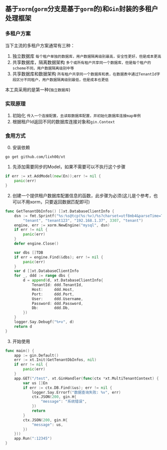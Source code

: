 ## 基于`xorm`(`gorm`分支是基于`gorm`的)和`Gin`封装的多租户处理框架

### 多租户方案
当下主流的多租户方案通常有三种：
1. 独立数据库
`每个租户单独的数据库，用户数据隔离级别最高，安全性更好，但是成本更高`
2. 共享数据库，隔离数据架构
`多个或所有租户共享同一个数据库，但是每个租户的scheme不同，用户数据隔离级别中等`
3. 共享数据库和数据架构
`所有租户共享同一个数据库和表，在数据表中通过TenantId字段区分不同租户，用户数据隔离级别最低，但是成本也更低`

本工具采用的是第一种(`独立数据库`)

### 实现原理
 1. 初始化
`传入一个连接配置，去读取数据库配置，并初始化数据库连接map单例`
 2. 根据租户Id返回不同的数据库连接对象和`gin.Context`

### 食用方式
0. 安装依赖
```shell
go get github.com/lixh00/xt
```
1. 先添加需要同步的Model，如果不需要可以不执行这个步骤
```go
if err := xt.AddModel(new(En));err != nil {
    panic(err)
}
```
2. 创建一个提供租户数据库配置信息的函数，此步骤为必须(这儿是个参考，也可以不用xorm，只要返回数据匹配即可)
```go
func GetTenantDbInfos() []xt.DatabaseClientInfo {
	dsn := fmt.Sprintf("%s:%s@tcp(%s:%v)/%s?charset=utf8mb4&parseTime=True&loc=Local",
		"tenant", "tenant123", "192.168.1.37", 3307, "tenant")
	engine, err := xorm.NewEngine("mysql", dsn)
	if err != nil {
		panic(err)
	}
	defer engine.Close()

	var dbs []TDB
	if err = engine.Find(&dbs); err != nil {
		panic(err)
	}
	var d []xt.DatabaseClientInfo
	for _, ddd := range dbs {
		d = append(d, xt.DatabaseClientInfo{
			TenantId: ddd.TenantId,
			Host:     ddd.Host,
			Port:     ddd.Port,
			User:     ddd.Username,
			Password: ddd.Password,
			Db:       ddd.Db,
		})
	}
	logger.Say.Debugf("%+v", d)
	return d
}
```
3. 开始使用
```go
func main() {
	app := gin.Default()
	err := xt.Init(GetTenantDbInfos, nil)
	if err != nil {
		panic(err)
	}
	app.GET("/test", xt.GinHandler(func(ctx *xt.MultiTenantContext) {
		var us []En
		if err := ctx.DB.Find(&us); err != nil {
			logger.Say.Errorf("数据查询失败: %v", err)
			ctx.JSON(200, gin.H{
				"message": "系统错误",
			})
			return
		}
		ctx.JSON(200, gin.H{
			"message": us,
		})
	}))
	app.Run(":12345")
}
```